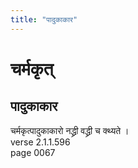 ```yaml
---
title: "पादुकाकार"
---
```


# चर्मकृत्
## पादुकाकार
चर्मकृत्पादुकाकारो नद्ध्री वद्ध्री च क्थ्यते ।<br />verse 2.1.1.596<br />page 0067

